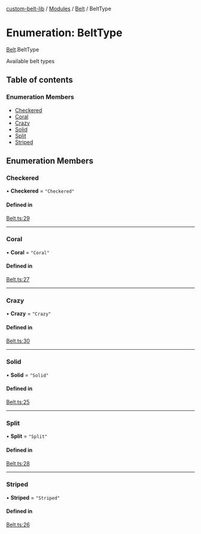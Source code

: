 [custom-belt-lib](../README.md) / [Modules](../modules.md) / [Belt](../modules/Belt.md) / BeltType

# Enumeration: BeltType

[Belt](../modules/Belt.md).BeltType

Available belt types

## Table of contents

### Enumeration Members

- [Checkered](Belt.BeltType.md#checkered)
- [Coral](Belt.BeltType.md#coral)
- [Crazy](Belt.BeltType.md#crazy)
- [Solid](Belt.BeltType.md#solid)
- [Split](Belt.BeltType.md#split)
- [Striped](Belt.BeltType.md#striped)

## Enumeration Members

### Checkered

• **Checkered** = ``"Checkered"``

#### Defined in

[Belt.ts:29](https://github.com/jeffholst/custom-belt/blob/1d5744b/packages/custom-belt-lib/src/Belt.ts#L29)

___

### Coral

• **Coral** = ``"Coral"``

#### Defined in

[Belt.ts:27](https://github.com/jeffholst/custom-belt/blob/1d5744b/packages/custom-belt-lib/src/Belt.ts#L27)

___

### Crazy

• **Crazy** = ``"Crazy"``

#### Defined in

[Belt.ts:30](https://github.com/jeffholst/custom-belt/blob/1d5744b/packages/custom-belt-lib/src/Belt.ts#L30)

___

### Solid

• **Solid** = ``"Solid"``

#### Defined in

[Belt.ts:25](https://github.com/jeffholst/custom-belt/blob/1d5744b/packages/custom-belt-lib/src/Belt.ts#L25)

___

### Split

• **Split** = ``"Split"``

#### Defined in

[Belt.ts:28](https://github.com/jeffholst/custom-belt/blob/1d5744b/packages/custom-belt-lib/src/Belt.ts#L28)

___

### Striped

• **Striped** = ``"Striped"``

#### Defined in

[Belt.ts:26](https://github.com/jeffholst/custom-belt/blob/1d5744b/packages/custom-belt-lib/src/Belt.ts#L26)
